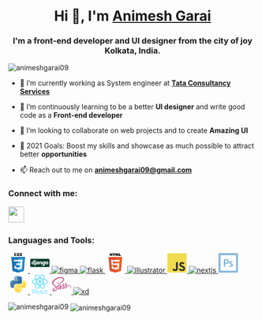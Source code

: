 <h1 align="center">Hi 👋, I'm <a href="https://portfolio-alpha-liart.vercel.app/">Animesh Garai</a></h1>
<h3 align="center">I'm a front-end developer and UI designer from the city of joy Kolkata, India.</h3>

<p align="left"> <img src="https://komarev.com/ghpvc/?username=animeshgarai09&label=Profile%20views&color=0e75b6&style=flat" alt="animeshgarai09" /> </p>

- 🔭 I’m currently working as System engineer at **<a href="https://www.tcs.com/">Tata Consultancy Services</a>**

- 🌱 I’m continuously learning to be a better **UI designer** and write good code as a **Front-end developer**

- 👯 I’m looking to collaborate on web projects and to create **Amazing UI**

- 🥅 2021 Goals: Boost my skills and showcase as much possible to attract better **opportunities**

- 📫 Reach out to me on **animeshgarai09@gmail.com**

<h3 align="left">Connect with me:</h3>
<p align="left">
<a href="https://www.linkedin.com/in/animesh-garai-29a5251b4/" target="blank"><img height="32" width="32" src="https://unpkg.com/simple-icons@v5/icons/LinkedIn.svg" /></a>
</p>

<h3 align="left">Languages and Tools:</h3>
<p align="left"> <a href="https://www.w3schools.com/css/" target="_blank"> <img src="https://raw.githubusercontent.com/devicons/devicon/master/icons/css3/css3-original-wordmark.svg" alt="css3" width="40" height="40"/> </a> <a href="https://www.djangoproject.com/" target="_blank"> <img src="https://raw.githubusercontent.com/devicons/devicon/master/icons/django/django-original.svg" alt="django" width="40" height="40"/> </a> <a href="https://www.figma.com/" target="_blank"> <img src="https://www.vectorlogo.zone/logos/figma/figma-icon.svg" alt="figma" width="40" height="40"/> </a> <a href="https://flask.palletsprojects.com/" target="_blank"> <img src="https://www.vectorlogo.zone/logos/pocoo_flask/pocoo_flask-icon.svg" alt="flask" width="40" height="40"/> </a> <a href="https://www.w3.org/html/" target="_blank"> <img src="https://raw.githubusercontent.com/devicons/devicon/master/icons/html5/html5-original-wordmark.svg" alt="html5" width="40" height="40"/> </a> <a href="https://www.adobe.com/in/products/illustrator.html" target="_blank"> <img src="https://www.vectorlogo.zone/logos/adobe_illustrator/adobe_illustrator-icon.svg" alt="illustrator" width="40" height="40"/> </a> <a href="https://developer.mozilla.org/en-US/docs/Web/JavaScript" target="_blank"> <img src="https://raw.githubusercontent.com/devicons/devicon/master/icons/javascript/javascript-original.svg" alt="javascript" width="40" height="40"/> </a> <a href="https://nextjs.org/" target="_blank"> <img src="https://cdn.worldvectorlogo.com/logos/nextjs-3.svg" alt="nextjs" width="40" height="40"/> </a> <a href="https://www.photoshop.com/en" target="_blank"> <img src="https://raw.githubusercontent.com/devicons/devicon/master/icons/photoshop/photoshop-line.svg" alt="photoshop" width="40" height="40"/> </a> <a href="https://www.python.org" target="_blank"> <img src="https://raw.githubusercontent.com/devicons/devicon/master/icons/python/python-original.svg" alt="python" width="40" height="40"/> </a> <a href="https://reactjs.org/" target="_blank"> <img src="https://raw.githubusercontent.com/devicons/devicon/master/icons/react/react-original-wordmark.svg" alt="react" width="40" height="40"/> </a> <a href="https://sass-lang.com" target="_blank"> <img src="https://raw.githubusercontent.com/devicons/devicon/master/icons/sass/sass-original.svg" alt="sass" width="40" height="40"/> </a> <a href="https://www.adobe.com/products/xd.html" target="_blank"> <img src="https://cdn.worldvectorlogo.com/logos/adobe-xd.svg" alt="xd" width="40" height="40"/> </a> </p>

<p><img align="left" src="https://github-readme-stats.vercel.app/api/top-langs?username=animeshgarai09&show_icons=true&locale=en&layout=compact" alt="animeshgarai09" /></p>

<p>&nbsp;<img align="center" src="https://github-readme-stats.vercel.app/api?username=animeshgarai09&show_icons=true&locale=en" alt="animeshgarai09" /></p>
